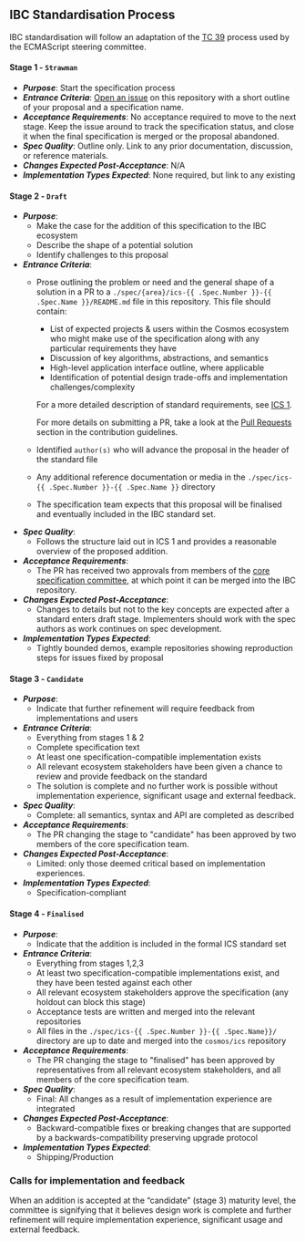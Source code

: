 ## IBC Standardisation Process

IBC standardisation will follow an adaptation of the [TC 39](https://tc39.github.io/process-document/) process used by the ECMAScript steering committee.

#### Stage 1 - `Strawman`

- _**Purpose**_: Start the specification process
- _**Entrance Criteria**_: [Open an issue](https://github.com/cosmos/ibc/issues/new) on this repository with a short outline of your proposal and a specification name.
- _**Acceptance Requirements**_: No acceptance required to move to the next stage. Keep the issue around to track the specification status, and close it when the final specification is merged or the proposal abandoned.
- _**Spec Quality**_: Outline only. Link to any prior documentation, discussion, or reference materials.
- _**Changes Expected Post-Acceptance**_: N/A
- _**Implementation Types Expected**_: None required, but link to any existing

#### Stage 2 - `Draft`

- _**Purpose**_:
  * Make the case for the addition of this specification to the IBC ecosystem
  * Describe the shape of a potential solution
  * Identify challenges to this proposal
- _**Entrance Criteria**_:
  * Prose outlining the problem or need and the general shape of a solution in a PR to a `./spec/{area}/ics-{{ .Spec.Number }}-{{ .Spec.Name }}/README.md` file in this repository.
    This file should contain:
    - List of expected projects & users within the Cosmos ecosystem who might make use of the specification along with any particular requirements they have
    - Discussion of key algorithms, abstractions, and semantics
    - High-level application interface outline, where applicable
    - Identification of potential design trade-offs and implementation challenges/complexity
    
    For a more detailed description of standard requirements, see [ICS 1](../spec/ics-001-ics-standard).
  
    For more details on submitting a PR, take a look at the [Pull Requests](./CONTRIBUTING.md#pull-requests) section in the contribution guidelines.
  * Identified `author(s)` who will advance the proposal in the header of the standard file
  * Any additional reference documentation or media in the `./spec/ics-{{ .Spec.Number }}-{{ .Spec.Name }}` directory
  * The specification team expects that this proposal will be finalised and eventually included in the IBC standard set.
- _**Spec Quality**_:
  * Follows the structure laid out in ICS 1 and provides a reasonable overview of the proposed addition.
- _**Acceptance Requirements**_:
  * The PR has received two approvals from members of the [core specification committee](./STANDARDS_COMMITTEE.md), at which point it can be merged into the IBC repository.
- _**Changes Expected Post-Acceptance**_:
  * Changes to details but not to the key concepts are expected after a standard enters draft stage. Implementers should work with the spec authors as work continues on spec development.
- _**Implementation Types Expected**_:
  * Tightly bounded demos, example repositories showing reproduction steps for issues fixed by proposal

#### Stage 3 - `Candidate`

- _**Purpose**_:
  * Indicate that further refinement will require feedback from implementations and users
- _**Entrance Criteria**_:
  * Everything from stages 1 & 2
  * Complete specification text
  * At least one specification-compatible implementation exists
  * All relevant ecosystem stakeholders have been given a chance to review and provide feedback on the standard
  * The solution is complete and no further work is possible without implementation experience, significant usage and external feedback.
- _**Spec Quality**_:
  * Complete: all semantics, syntax and API are completed as described
- _**Acceptance Requirements**_:
  * The PR changing the stage to "candidate" has been approved by two members of the core specification team.
- _**Changes Expected Post-Acceptance**_:
  * Limited: only those deemed critical based on implementation experiences.
- _**Implementation Types Expected**_:
  * Specification-compliant

#### Stage 4 - `Finalised`

- _**Purpose**_:
  * Indicate that the addition is included in the formal ICS standard set
- _**Entrance Criteria**_:
  * Everything from stages 1,2,3
  * At least two specification-compatible implementations exist, and they have been tested against each other
  * All relevant ecosystem stakeholders approve the specification (any holdout can block this stage)
  * Acceptance tests are written and merged into the relevant repositories
  * All files in the `./spec/ics-{{ .Spec.Number }}-{{ .Spec.Name}}/` directory are up to date and merged into the `cosmos/ics` repository
- _**Acceptance Requirements**_:
  * The PR changing the stage to "finalised" has been approved by representatives from all relevant ecosystem stakeholders, and all members of the core specification team.
- _**Spec Quality**_:
  * Final: All changes as a result of implementation experience are integrated
- _**Changes Expected Post-Acceptance**_:
  * Backward-compatible fixes or breaking changes that are supported by a backwards-compatibility preserving upgrade protocol
- _**Implementation Types Expected**_:
  * Shipping/Production

### Calls for implementation and feedback

When an addition is accepted at the “candidate” (stage 3) maturity level, the committee is signifying that it believes design work is complete and further refinement will require implementation experience, significant usage and external feedback.
